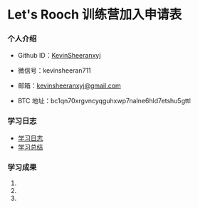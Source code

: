 # Let's Rooch 训练营加入申请表

### 个人介绍

* Github ID：[KevinSheeranxyj](https://github.com/KevinSheeranxyj)

* 微信号：kevinsheeran711

* 邮箱：kevinsheeranxyj@gmail.com

* BTC 地址：bc1qn70xrgvncyqguhxwp7nalne6hld7etshu5gttl

### 学习日志

- [学习日志](journal.md)
- [学习总结](summary.md)

### 学习成果

1.

2.

3.
